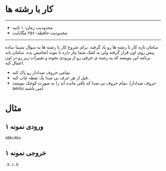 # کار با رشته ها

----------

+ محدودیت زمان: ۱ ثانیه
+ محدودیت حافظه: ۲۵۶ مگابایت

----------
سامان تازه کار با رشته ها رو یاد گرفته. برای شروع کار با رشته ها یه سوال نسبتا ساده پیش روی اون قرار گرفته ولی به کمک
شما نیاز داره تا بتونه انجامش بده. سامان باید برنامه این بنویسه که یه رشته ی حرفی رو از ورودی بخونه و تغییرات زیر رو در
اون اعمال کنه.

* تمامی حروف صدادار رو پاک کنه.
* قبل از هر حرف بی صدا یک نقطه چاپ کنه.
* تمام حروف بی صدا که باقی مانده اند را به صورت کوچک بنویسد. (حروف صدادار aeiou می باشند)

# مثال

## ورودی نمونه ۱

```
aBAcAba
```

## خروجی نمونه ۱

```
.b.c.b
```
